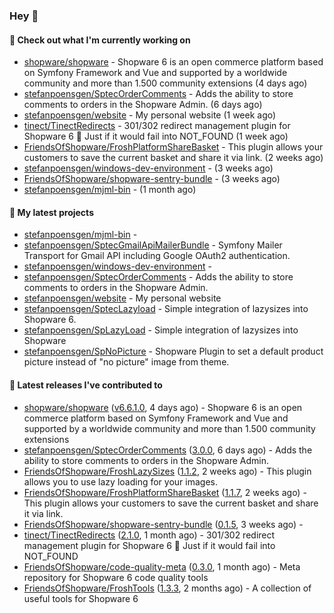 ### Hey 👋

#### 👷 Check out what I'm currently working on

- [shopware/shopware](https://github.com/shopware/shopware) - Shopware 6 is an open commerce platform based on Symfony Framework and Vue and supported by a worldwide community and more than 1.500 community extensions (4 days ago)
- [stefanpoensgen/SptecOrderComments](https://github.com/stefanpoensgen/SptecOrderComments) - Adds the ability to store comments to orders in the Shopware Admin. (6 days ago)
- [stefanpoensgen/website](https://github.com/stefanpoensgen/website) - My personal website (1 week ago)
- [tinect/TinectRedirects](https://github.com/tinect/TinectRedirects) - 301/302 redirect management plugin for Shopware 6 💙 Just if it would fail into NOT_FOUND (1 week ago)
- [FriendsOfShopware/FroshPlatformShareBasket](https://github.com/FriendsOfShopware/FroshPlatformShareBasket) - This plugin allows your customers to save the current basket and share it via link. (2 weeks ago)
- [stefanpoensgen/windows-dev-environment](https://github.com/stefanpoensgen/windows-dev-environment) -  (3 weeks ago)
- [FriendsOfShopware/shopware-sentry-bundle](https://github.com/FriendsOfShopware/shopware-sentry-bundle) -  (3 weeks ago)
- [stefanpoensgen/mjml-bin](https://github.com/stefanpoensgen/mjml-bin) -  (1 month ago)

#### 🌱 My latest projects

- [stefanpoensgen/mjml-bin](https://github.com/stefanpoensgen/mjml-bin) - 
- [stefanpoensgen/SptecGmailApiMailerBundle](https://github.com/stefanpoensgen/SptecGmailApiMailerBundle) - Symfony Mailer Transport for Gmail API including Google OAuth2 authentication.
- [stefanpoensgen/windows-dev-environment](https://github.com/stefanpoensgen/windows-dev-environment) - 
- [stefanpoensgen/SptecOrderComments](https://github.com/stefanpoensgen/SptecOrderComments) - Adds the ability to store comments to orders in the Shopware Admin.
- [stefanpoensgen/website](https://github.com/stefanpoensgen/website) - My personal website
- [stefanpoensgen/SptecLazyload](https://github.com/stefanpoensgen/SptecLazyload) - Simple integration of lazysizes into Shopware 6.
- [stefanpoensgen/SpLazyLoad](https://github.com/stefanpoensgen/SpLazyLoad) - Simple integration of lazysizes into Shopware
- [stefanpoensgen/SpNoPicture](https://github.com/stefanpoensgen/SpNoPicture) - Shopware Plugin to set a default product picture instead of &#34;no picture&#34; image from theme.

#### 🔭 Latest releases I've contributed to

- [shopware/shopware](https://github.com/shopware/shopware) ([v6.6.1.0](https://github.com/shopware/shopware/releases/tag/v6.6.1.0), 4 days ago) - Shopware 6 is an open commerce platform based on Symfony Framework and Vue and supported by a worldwide community and more than 1.500 community extensions
- [stefanpoensgen/SptecOrderComments](https://github.com/stefanpoensgen/SptecOrderComments) ([3.0.0](https://github.com/stefanpoensgen/SptecOrderComments/releases/tag/3.0.0), 6 days ago) - Adds the ability to store comments to orders in the Shopware Admin.
- [FriendsOfShopware/FroshLazySizes](https://github.com/FriendsOfShopware/FroshLazySizes) ([1.1.2](https://github.com/FriendsOfShopware/FroshLazySizes/releases/tag/1.1.2), 2 weeks ago) - This plugin allows you to use lazy loading for your images.
- [FriendsOfShopware/FroshPlatformShareBasket](https://github.com/FriendsOfShopware/FroshPlatformShareBasket) ([1.1.7](https://github.com/FriendsOfShopware/FroshPlatformShareBasket/releases/tag/1.1.7), 2 weeks ago) - This plugin allows your customers to save the current basket and share it via link.
- [FriendsOfShopware/shopware-sentry-bundle](https://github.com/FriendsOfShopware/shopware-sentry-bundle) ([0.1.5](https://github.com/FriendsOfShopware/shopware-sentry-bundle/releases/tag/0.1.5), 3 weeks ago) - 
- [tinect/TinectRedirects](https://github.com/tinect/TinectRedirects) ([2.1.0](https://github.com/tinect/TinectRedirects/releases/tag/2.1.0), 1 month ago) - 301/302 redirect management plugin for Shopware 6 💙 Just if it would fail into NOT_FOUND
- [FriendsOfShopware/code-quality-meta](https://github.com/FriendsOfShopware/code-quality-meta) ([0.3.0](https://github.com/FriendsOfShopware/code-quality-meta/releases/tag/0.3.0), 1 month ago) - Meta repository for Shopware 6 code quality tools
- [FriendsOfShopware/FroshTools](https://github.com/FriendsOfShopware/FroshTools) ([1.3.3](https://github.com/FriendsOfShopware/FroshTools/releases/tag/1.3.3), 2 months ago) - A collection of useful tools for Shopware 6
